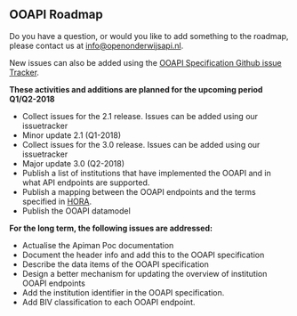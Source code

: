 ## OOAPI Roadmap

Do you have a question, or would you like to add something to the roadmap, 
please contact us at  info@openonderwijsapi.nl.

New issues can also be added using the [OOAPI Specification Github issue Tracker](https://github.com/open-education-api/specification/issues).

**These activities and additions are planned for the upcoming period
Q1/Q2-2018**

- Collect issues for the 2.1 release. Issues can be added using our
issuetracker
- Minor update 2.1 (Q1-2018)
- Collect issues for the 3.0 release. Issues can be added using our
issuetracker
- Major update 3.0 (Q2-2018)
- Publish a list of institutions that have implemented the OOAPI and in
what API endpoints are supported.
- Publish a mapping between the OOAPI endpoints and the terms specified
in [HORA](https://www.wikixl.nl/wiki/hora/index.php/Hoofdpagina).
- Publish the OOAPI datamodel

**For the long term, the following issues are addressed:**
- Actualise the Apiman Poc documentation
- Document the header info and add this to the OOAPI specification
- Describe the data items of the OOAPI specification
- Design a better mechanism for updating the overview of institution
OOAPI endpoints
- Add the institution identifier in the OOAPI specification.
- Add BIV classification to each OOAPI endpoint.
